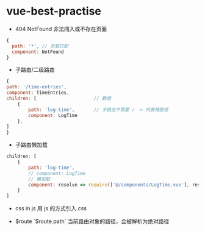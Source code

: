 # vue-best-practise

- 404 NotFound
非法闯入或不存在页面
```js
{
  path: '*', // 贪婪匹配
  component: NotFound
}
```
- 子路由/二级路由
```js
{
path: '/time-entries',
component: TimeEntries,
children: [                     // 数组
    {
        path: 'log-time',       // 子路由不需要 / -> 代表根路径
        component: LogTime
    },
]
}
```
- 子路由懒加载
```js
children: [
    {
        path: 'log-time',
        // component: LogTime
        // 懒加载
        component: resolve => require(['@/components/LogTime.vue'], resolve)
    }
]
```

- css in js
用 js 的方式引入 css

- $route
`$route.path` 当前路由对象的路径，会被解析为绝对路径